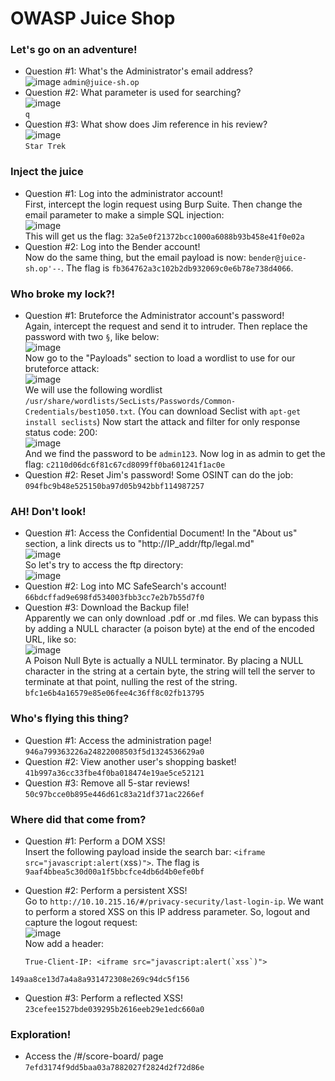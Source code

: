 # OWASP Juice Shop

### Let's go on an adventure!
- Question #1: What's the Administrator's email address? <br />
![image](https://github.com/user-attachments/assets/ed673380-3a05-47e5-9952-6ce60866cfb2)
`admin@juice-sh.op`
- Question #2: What parameter is used for searching? <br />
![image](https://github.com/user-attachments/assets/a80ed30a-91da-4be4-804b-5dc60c26c691)<br />
`q`
- Question #3: What show does Jim reference in his review? <br />
![image](https://github.com/user-attachments/assets/764a3bcc-6dcb-4fe8-8218-3a154a874235)<br />
`Star Trek`

### Inject the juice
- Question #1: Log into the administrator account! <br />
First, intercept the login request using Burp Suite. Then change the email parameter to make a simple SQL injection: <br />
![image](https://github.com/user-attachments/assets/ec294e4b-b209-4d17-8112-d58562044e8a) <br />
This will get us the flag: `32a5e0f21372bcc1000a6088b93b458e41f0e02a`
- Question #2: Log into the Bender account! <br />
Now do the same thing, but the email payload is now: `bender@juice-sh.op'--`. The flag is `fb364762a3c102b2db932069c0e6b78e738d4066`.

### Who broke my lock?!
- Question #1: Bruteforce the Administrator account's password! <br />
Again, intercept the request and send it to intruder. Then replace the password with two `§`, like below: <br />
![image](https://github.com/user-attachments/assets/2c9aa834-f6ee-4e7e-a89c-4b77dcfe04d7) <br />
Now go to the "Payloads" section to load a wordlist to use for our bruteforce attack: <br />
![image](https://github.com/user-attachments/assets/31742769-b954-4235-beb7-a8f1b4eebd0f)<br />
We will use the following wordlist `/usr/share/wordlists/SecLists/Passwords/Common-Credentials/best1050.txt`. (You can download Seclist with `apt-get install seclists`)
Now start the attack and filter for only response status code: 200: <br />
![image](https://github.com/user-attachments/assets/a284ed6f-9f08-4bb5-8469-0c5cce49f171) <br />
And we find the password to be `admin123`. Now log in as admin to get the flag: `c2110d06dc6f81c67cd8099ff0ba601241f1ac0e`
- Question #2: Reset Jim's password! Some OSINT can do the job: `094fbc9b48e525150ba97d05b942bbf114987257`

### AH! Don't look!
- Question #1: Access the Confidential Document!
In the "About us" section, a link directs us to "http://IP_addr/ftp/legal.md" <br />
![image](https://github.com/user-attachments/assets/dc12d02c-403c-4211-9151-afcc7b84b092)<br />
So let's try to access the ftp directory: <br />
![image](https://github.com/user-attachments/assets/4b6b0b0b-6c25-4f8d-bbf7-517c9d218295)<br />
- Question #2: Log into MC SafeSearch's account! `66bdcffad9e698fd534003fbb3cc7e2b7b55d7f0`
- Question #3: Download the Backup file! <br />
Apparently we can only download .pdf or .md files. We can bypass this by adding a NULL character (a poison byte) at the end of the encoded URL, like so: <br />
![image](https://github.com/user-attachments/assets/2e2fb75d-9050-430f-a38c-83fe8972c55f)<br />
A Poison Null Byte is actually a NULL terminator. By placing a NULL character in the string at a certain byte, the string will tell the server to terminate at that point, nulling the rest of the string. `bfc1e6b4a16579e85e06fee4c36ff8c02fb13795`


### Who's flying this thing?
- Question #1: Access the administration page! `946a799363226a24822008503f5d1324536629a0`
- Question #2: View another user's shopping basket! `41b997a36cc33fbe4f0ba018474e19ae5ce52121`
- Question #3: Remove all 5-star reviews! `50c97bcce0b895e446d61c83a21df371ac2266ef`

### Where did that come from?
- Question #1: Perform a DOM XSS! <br />
Insert the following payload inside the search bar: `<iframe src="javascript:alert(`xss`)">`. The flag is `9aaf4bbea5c30d00a1f5bbcfce4db6d4b0efe0bf`
- Question #2: Perform a persistent XSS! <br />
Go to `http://10.10.215.16/#/privacy-security/last-login-ip`. We want to perform a stored XSS on this IP address parameter. So, logout and capture the logout request: <br />
![image](https://github.com/user-attachments/assets/de457e74-25df-4e00-beba-49bcdd4ba876)<br />
Now add a header:

      True-Client-IP: <iframe src="javascript:alert(`xss`)">
`149aa8ce13d7a4a8a931472308e269c94dc5f156`



- Question #3: Perform a reflected XSS! `23cefee1527bde039295b2616eeb29e1edc660a0`

### Exploration!
- Access the /#/score-board/ page `7efd3174f9dd5baa03a7882027f2824d2f72d86e`
